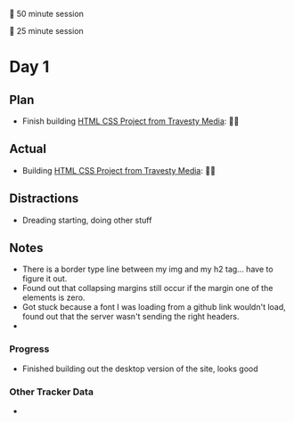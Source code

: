 🍒 50 minute session

🍅 25 minute session

# Day 1

## Plan
- Finish building [HTML CSS Project from Travesty Media](https://www.youtube.com/watch?v=XsEnj-1hG2o): 🍒🍒


## Actual
- Building [HTML CSS Project from Travesty Media](https://www.youtube.com/watch?v=XsEnj-1hG2o): 🍒🍒

## Distractions
- Dreading starting, doing other stuff


## Notes
- There is a border type line between my img and my h2 tag... have to figure it out.
- Found out that collapsing margins still occur if the margin one of the elements is zero.
- Got stuck because a font I was loading from a github link wouldn't load, found out that the server wasn't sending the right headers.
- 
  
### Progress
- Finished building out the desktop version of the site, looks good

### Other Tracker Data
- 
